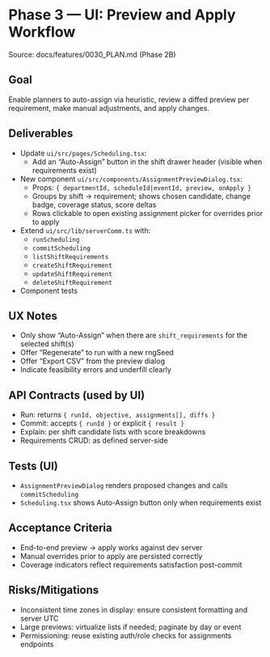 # Phase 3 — UI: Preview and Apply Workflow

Source: docs/features/0030_PLAN.md (Phase 2B)

## Goal
Enable planners to auto-assign via heuristic, review a diffed preview per requirement, make manual adjustments, and apply changes.

## Deliverables
- Update `ui/src/pages/Scheduling.tsx`:
  - Add an “Auto-Assign” button in the shift drawer header (visible when requirements exist)
- New component `ui/src/components/AssignmentPreviewDialog.tsx`:
  - Props: `{ departmentId, scheduleId|eventId, preview, onApply }`
  - Groups by shift → requirement; shows chosen candidate, change badge, coverage status, score deltas
  - Rows clickable to open existing assignment picker for overrides prior to apply
- Extend `ui/src/lib/serverComm.ts` with:
  - `runScheduling`
  - `commitScheduling`
  - `listShiftRequirements`
  - `createShiftRequirement`
  - `updateShiftRequirement`
  - `deleteShiftRequirement`
- Component tests

## UX Notes
- Only show “Auto-Assign” when there are `shift_requirements` for the selected shift(s)
- Offer “Regenerate” to run with a new rngSeed
- Offer “Export CSV” from the preview dialog
- Indicate feasibility errors and underfill clearly

## API Contracts (used by UI)
- Run: returns `{ runId, objective, assignments[], diffs }`
- Commit: accepts `{ runId }` or explicit `{ result }`
- Explain: per shift candidate lists with score breakdowns
- Requirements CRUD: as defined server-side

## Tests (UI)
- `AssignmentPreviewDialog` renders proposed changes and calls `commitScheduling`
- `Scheduling.tsx` shows Auto-Assign button only when requirements exist

## Acceptance Criteria
- End-to-end preview → apply works against dev server
- Manual overrides prior to apply are persisted correctly
- Coverage indicators reflect requirements satisfaction post-commit

## Risks/Mitigations
- Inconsistent time zones in display: ensure consistent formatting and server UTC
- Large previews: virtualize lists if needed; paginate by day or event
- Permissioning: reuse existing auth/role checks for assignments endpoints
